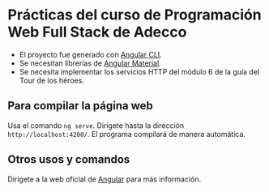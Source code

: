# Prácticas del curso de Programación Web Full Stack de Adecco

- El proyecto fue generado con [Angular CLI](https://github.com/angular/angular-cli). 
- Se necesitan librerías de [Angular Material](https://material.angular.io/).
- Se necesita implementar los servicios HTTP del módulo 6 de la guía del Tour de los héroes.

## Para compilar la página web

Usa el comando `ng serve`. Dirígete hasta la dirección `http://localhost:4200/`. El programa compilará de manera automática.

## Otros usos y comandos

Dirígete a la web oficial de [Angular](https://angular.io/) para más información. 